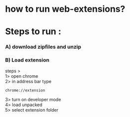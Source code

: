 # how to run web-extensions?

# Steps to run :

### A) download zipfiles and unzip
### B) Load extension
steps >  
1> open chrome  
2> in address bar type  
```bash
chrome://extension
```
3> turn on developer mode  
4> load unpacked  
5> select extension folder  
